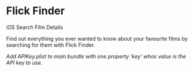 # Flick Finder
iOS
Search Film Details

Find out everything you ever wanted to know about your favourite films by searching for them with Flick Finder.

<i>Add APIKey.plist to main bundle with one property 'key' whos value is the API key to use.</i>



